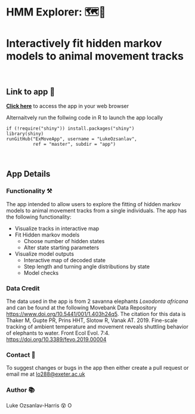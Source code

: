 # HMM Explorer: 🗺️🦅
# Interactively fit hidden markov models to animal movement tracks

<br/>

## Link to app 🔗
[**Click here**](https://lukeozsanlav.shinyapps.io/hmm_explorer/) to access the app in your web browser

Alternaitvely run the follwing code in R to launch the app locally

```{r}
if (!require("shiny")) install.packages("shiny")
library(shiny)
runGitHub("ExMoveApp", username = "LukeOzsanlav",
          ref = "master", subdir = "app")
```

<br/>

## App Details
### Functionality ⚒️
The app intended to allow users to explore the fitting of hidden markov models to animal movement tracks from a single individuals. The app has the following functionality:
* Visualize tracks in interactive map
* Fit Hidden markov models
  * Choose number of hidden states
  * Alter state starting parameters
* Visualize model outputs
  * Interactive map of decoded state
  * Step length and turning angle distributions by state
  * Model checks
  
### Data Credit
The data used in the app is from 2 savanna elephants *Loxodonta africana* and can be found at the following Movebank Data Repository https://www.doi.org/10.5441/001/1.403h24q5. The citation for this data is Thaker M, Gupte PR, Prins HHT, Slotow R, Vanak AT. 2019. Fine-scale tracking of ambient temperature and movement reveals shuttling behavior of elephants to water. Front Ecol Evol. 7:4. https://doi.org/10.3389/fevo.2019.00004

### Contact 📧
To suggest changes or bugs in the app then either create a pull request or email me at lo288@exeter.ac.uk

### Author 📚
Luke Ozsanlav-Harris :dizzy_face: <a itemprop="sameAs" content="https://orcid.org/0000-0003-3889-6722" href="https://orcid.org/0000-0003-3889-6722" target="orcid.widget" rel="me noopener noreferrer" style="vertical-align:top;"><img src="https://orcid.org/sites/default/files/images/orcid_16x16.png" alt="ORCID iD icon" style="width:1em;margin-right:.5em;"/></a>





